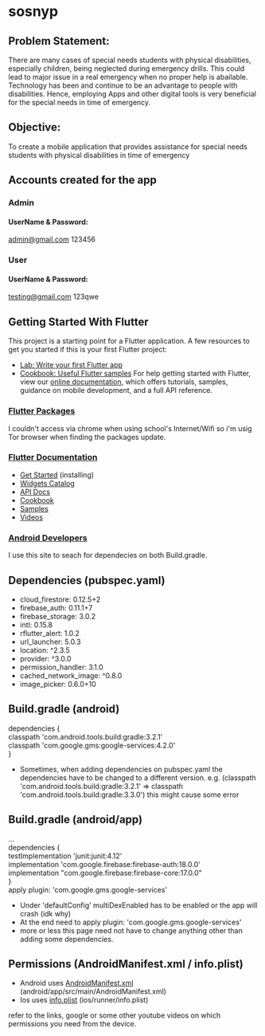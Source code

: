 # sosnyp

## Problem Statement:

There are many cases of special needs students with physical disabilities, especially children, being neglected during emergency drills. This could lead to major issue in a real emergency when no proper help is abailable. Technology has been and continue to be an advantage to people with disabilities. Hence, employing Apps and other digital tools is very beneficial for the special needs in time of emergency.

## Objective:

To create a mobile application that provides assistance for special needs students with physical disabilities in time of emergency

## Accounts created for the app

### Admin

#### UserName & Password:

admin@gmail.com 123456

### User

#### UserName & Password:

testing@gmail.com 123qwe

## Getting Started With Flutter

This project is a starting point for a Flutter application.
A few resources to get you started if this is your first Flutter project:

- [Lab: Write your first Flutter app](https://flutter.dev/docs/get-started/codelab)
- [Cookbook: Useful Flutter samples](https://flutter.dev/docs/cookbook)
  For help getting started with Flutter, view our
  [online documentation](https://flutter.dev/docs), which offers tutorials,
  samples, guidance on mobile development, and a full API reference.

### [Flutter Packages](https://pub.dev/flutter)
I couldn't access via chrome when using school's Internet/Wifi so i'm usig Tor browser when finding the packages update.

### [Flutter Documentation](https://flutter.dev/docs)
- [Get Started](https://flutter.dev/docs/get-started/install) (installing)
- [Widgets Catalog](https://flutter.dev/docs/development/ui/widgets)
- [API Docs](https://api.flutter.dev/)
- [Cookbook](https://flutter.dev/docs/cookbook)
- [Samples](https://github.com/flutter/samples/blob/master/INDEX.md)
- [Videos](https://www.youtube.com/flutterdev)

### [Android Developers](https://developer.android.com/)
I use this site to seach for dependecies on both Build.gradle.
## Dependencies (pubspec.yaml)

- cloud_firestore: 0.12.5+2
- firebase_auth: 0.11.1+7
- firebase_storage: 3.0.2
- intl: 0.15.8
- rflutter_alert: 1.0.2
- url_launcher: 5.0.3
- location: ^2.3.5
- provider: ^3.0.0
- permission_handler: 3.1.0
- cached_network_image: ^0.8.0
- image_picker: 0.6.0+10

## Build.gradle (android)

dependencies {<br />
classpath 'com.android.tools.build:gradle:3.2.1'<br />
classpath 'com.google.gms:google-services:4.2.0'<br />
}<br />

- Sometimes, when adding dependencies on pubspec.yaml the dependencies have to be changed to a different version. e.g. (classpath 'com.android.tools.build:gradle:3.2.1' => classpath 'com.android.tools.build:gradle:3.3.0') this might cause some error

## Build.gradle (android/app)

...<br />
dependencies {<br />
testImplementation 'junit:junit:4.12'<br />
implementation 'com.google.firebase:firebase-auth:18.0.0'<br />
implementation "com.google.firebase:firebase-core:17.0.0"<br />
}<br />
apply plugin: 'com.google.gms.google-services'<br />

- Under 'defaultConfig' multiDexEnabled has to be enabled or the app will crash (idk why)
- At the end need to apply plugin: 'com.google.gms.google-services'
- more or less this page need not have to change anything other than adding some dependencies.

## Permissions (AndroidManifest.xml / info.plist)

- Android uses [AndroidManifest.xml](https://developer.android.com/guide/topics/manifest/manifest-intro) (android/app/src/main/AndroidManifest.xml)
- Ios uses [info.plist](https://developer.apple.com/library/archive/documentation/General/Reference/InfoPlistKeyReference/Articles/AboutInformationPropertyListFiles.html) (ios/runner/info.plist)

refer to the links, google or some other youtube videos on which permissions you need from the device.
